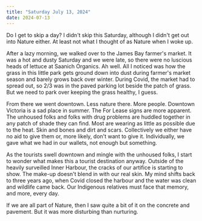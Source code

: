 ```yaml
---
title: "Saturday July 13, 2024"
date: 2024-07-13
---
```


Do I get to skip a day?  I didn't skip this Saturday, although I didn't get out into Nature either.  At least not what I thought of as Nature when I woke up.

After a lazy morning, we walked over to the James Bay farmer's market.  It was a hot and dusty Saturday and we were late, so there were no luscious heads of lettuce at Saanich Organics.  Ah well.  All I noticed was how the grass in this little park gets ground down into dust during farmer's market season and barely grows back over winter.  During Covid, the market had to spread out, so 2/3 was in the paved parking lot beside the patch of grass.  But we need to park over keeping the grass healthy, I guess.

From there we went downtown.  Less nature there.  More people.  Downtown Victoria is a sad place in summer.  The For Lease signs are more apparent.  The unhoused folks and folks with drug problems are huddled together in any patch of shade they can find.  Most are wearing as little as possible due to the heat.  Skin and bones and dirt and scars.  Collectively we either have no aid to give them or, more likely, don't want to give it.  Individually, we gave what we had in our wallets, not enough but something.

As the tourists swell downtown and mingle with the unhoused folks, I start to wonder what makes this a tourist destination anyway.  Outside of the heavily surveilled Inner Harbour, the cracks of our artifice is starting to show.  The make-up doesn't blend in with our real skin.  My mind shifts back to three years ago, when Covid closed the harbour and the water was clean and wildlife came back.  Our Indigenous relatives must face that memory, and more, every day.

If we are all part of Nature, then I saw quite a bit of it on the concrete and pavement. But it was more disturbing than nurturing.